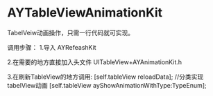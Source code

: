 # AYTableViewAnimationKit
TabelVeiw动画操作，只需一行代码就可实现。

调用步骤：
1.导入 AYRefeashKit

2.在需要的地方直接加入头文件 UITableView+AYAnimationKit.h

3.在刷新TableView的地方调用:
    [self.tableView reloadData];
    //分类实现tabelView动画
    [self.tableView ayShowAnimationWithType:TypeEnum];
